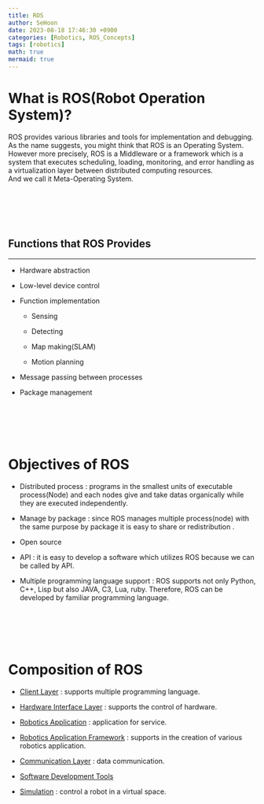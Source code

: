 ```yaml
---
title: ROS
author: SeHoon
date: 2023-08-18 17:46:30 +0900
categories: [Robotics, ROS_Concepts]
tags: [robotics]
math: true
mermaid: true
---
```


# What is ROS(Robot Operation System)?

ROS provides various libraries and tools for implementation and debugging.<br>
As the name suggests, you might think that ROS is an Operating System. <br>
However more precisely, ROS is a Middleware or a framework which is a system that executes scheduling, loading, monitoring, and error handling as a virtualization layer between distributed computing resources.<br>
And we call it Meta-Operating System.

<br><br><br><br>

## Functions that ROS Provides
---

+ Hardware abstraction

+ Low-level device control

+ Function implementation
    
    + Sensing

    + Detecting

    + Map making(SLAM)

    + Motion planning

+ Message passing between processes

+ Package management

<br><br><br><br>

# Objectives of ROS

+ Distributed process : programs in the smallest units of executable process(Node) and each nodes give and take datas organically while they are executed independently.

+ Manage by package : since ROS manages multiple process(node) with the same purpose by package it is easy to share or redistribution .

+ Open source 

+ API : it is easy to develop a software which utilizes ROS because we can be called by API.

+ Multiple programming language support : ROS supports not only Python, C++, Lisp but also JAVA, C3, Lua, ruby. Therefore, ROS can be developed by familiar programming language.

<br><br><br><br>

# Composition of ROS

+ [Client Layer](https://csh970605.github.io/posts/Client_Layer/) : supports multiple programming language.

+ [Hardware Interface Layer](https://csh970605.github.io/posts/HI_Layer/) : supports the control of hardware.

+ [Robotics Application](https://csh970605.github.io/posts/Robotics_Application/) : application for service.

+ [Robotics Application Framework](https://csh970605.github.io/posts/Robotics_Application_Framework/) : supports in the creation of various robotics application.

+ [Communication Layer](https://csh970605.github.io/posts/Communication_Layer/) : data communication.

+ [Software Development Tools](https://csh970605.github.io/posts/Software_Development_Tools/)

+ [Simulation](https://csh970605.github.io/posts/Simulation/) : control a robot in a virtual space.